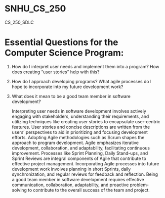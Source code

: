 # SNHU_CS_250
CS_250_SDLC
# Essential Questions for the Computer Science Program:
1.	How do I interpret user needs and implement them into a program? How does creating “user stories” help with this?
2.	How do I approach developing programs? What agile processes do I hope to incorporate into my future development work?
3.	What does it mean to be a good team member in software development?

	 Interpreting user needs in software development involves actively engaging with stakeholders, understanding their requirements, and utilizing techniques like creating user stories to encapsulate user-centric features. User stories and concise descriptions are written from the users’ perspectives to aid in prioritizing and focusing development efforts. Adopting Agile methodologies such as Scrum shapes the approach to program development. Agile emphasizes iterative development, collaboration, and adaptability, facilitating continuous improvement. Processes like Sprint Planning, Daily Stand-ups, and Sprint Reviews are integral components of Agile that contribute to effective project management. Incorporating Agile processes into future development work involves planning in short Sprints, daily synchronization, and regular reviews for feedback and reflection. Being a good team member in software development requires effective communication, collaboration, adaptability, and proactive problem-solving to contribute to the overall success of the team and project. 
